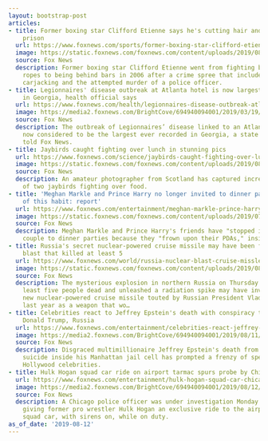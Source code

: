 ```yaml
---
layout: bootstrap-post
articles:
- title: Former boxing star Clifford Etienne says he's cutting hair and painting in
    prison
  url: https://www.foxnews.com/sports/former-boxing-star-clifford-etienne-says-hes-painting-and-cutting-hair-in-prison
  image: https://static.foxnews.com/foxnews.com/content/uploads/2019/08/Clifford-Etienne.jpg
  source: Fox News
  description: Former boxing star Clifford Etienne went from fighting between the
    ropes to being behind bars in 2006 after a crime spree that included robbery,
    carjacking and the attempted murder of a police officer.
- title: Legionnaires' disease outbreak at Atlanta hotel is now largest ever recorded
    in Georgia, health official says
  url: https://www.foxnews.com/health/legionnaires-disease-outbreak-atlanta-largest
  image: https://media2.foxnews.com/BrightCove/694940094001/2019/03/19/694940094001_6015706540001_6015709183001-vs.jpg
  source: Fox News
  description: The outbreak of Legionnaires’ disease linked to an Atlanta hotel is
    now considered to be the largest ever recorded in Georgia, a state health official
    told Fox News.
- title: Jaybirds caught fighting over lunch in stunning pics
  url: https://www.foxnews.com/science/jaybirds-caught-fighting-over-lunch
  image: https://static.foxnews.com/foxnews.com/content/uploads/2019/08/jays-fighting-1.jpg
  source: Fox News
  description: An amateur photographer from Scotland has captured incredible pictures
    of two jaybirds fighting over food.
- title: 'Meghan Markle and Prince Harry no longer invited to dinner parties because
    of this habit: report'
  url: https://www.foxnews.com/entertainment/meghan-markle-prince-harry-dinner-parties-placement
  image: https://static.foxnews.com/foxnews.com/content/uploads/2019/07/03e71dcd-prince-harry-meghan-markle-lion-king-getty-display.jpg
  source: Fox News
  description: Meghan Markle and Prince Harry's friends have "stopped inviting" the
    couple to dinner parties because they "frown upon their PDAs," insiders have claimed.
- title: Russia's secret nuclear-powered cruise missile may have been factor in mysterious
    blast that killed at least 5
  url: https://www.foxnews.com/world/russia-nuclear-blast-cruise-missle-putin
  image: https://static.foxnews.com/foxnews.com/content/uploads/2019/08/Burevestnik-nuclear-powered-cruise-missile..jpg
  source: Fox News
  description: The mysterious explosion in northern Russia on Thursday that left at
    least five people dead and unleashed a radiation spike may have involved a secret,
    new nuclear-powered cruise missile touted by Russian President Vladimir Putin
    last year as a weapon that wo…
- title: Celebrities react to Jeffrey Epstein's death with conspiracy theories about
    Donald Trump, Russia
  url: https://www.foxnews.com/entertainment/celebrities-react-jeffrey-epstein-conspiracy-theories-trump-russia
  image: https://media2.foxnews.com/BrightCove/694940094001/2019/08/11/694940094001_6071566602001_6071576359001-vs.jpg
  source: Fox News
  description: Disgraced multimillionaire Jeffrey Epstein's death from an apparent
    suicide inside his Manhattan jail cell has prompted a frenzy of speculation from
    Hollywood celebrities.
- title: Hulk Hogan squad car ride on airport tarmac spurs probe by Chicago police
  url: https://www.foxnews.com/entertainment/hulk-hogan-squad-car-chicago-police-investigating
  image: https://media2.foxnews.com/BrightCove/694940094001/2019/08/12/694940094001_6071888549001_6071879698001-vs.jpg
  source: Fox News
  description: A Chicago police officer was under investigation Monday after apparently
    giving former pro wrestler Hulk Hogan an exclusive ride to the airport — in his
    squad car, with sirens on, while on duty.
as_of_date: '2019-08-12'
---
```


